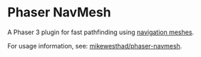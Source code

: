 # Phaser NavMesh

A Phaser 3 plugin for fast pathfinding using [navigation meshes](https://en.wikipedia.org/wiki/Navigation_mesh).

For usage information, see: [mikewesthad/phaser-navmesh](https://github.com/mikewesthad/phaser-navmesh).
